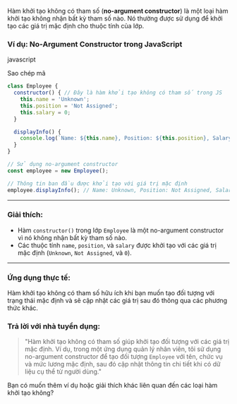 
Hàm khởi tạo không có tham số (**no-argument constructor**) là một loại hàm khởi tạo không nhận bất kỳ tham số nào. Nó thường được sử dụng để khởi tạo các giá trị mặc định cho thuộc tính của lớp.

### Ví dụ: No-Argument Constructor trong JavaScript

javascript

Sao chép mã


```js
class Employee {
  constructor() { // Đây là hàm khởi tạo không có tham số trong JS
    this.name = 'Unknown';
    this.position = 'Not Assigned';
    this.salary = 0;
  }

  displayInfo() {
    console.log(`Name: ${this.name}, Position: ${this.position}, Salary: $${this.salary}`);
  }
}

// Sử dụng no-argument constructor
const employee = new Employee();

// Thông tin ban đầu được khởi tạo với giá trị mặc định
employee.displayInfo(); // Name: Unknown, Position: Not Assigned, Salary: $0


```

---

### Giải thích:

- Hàm `constructor()` trong lớp `Employee` là một no-argument constructor vì nó không nhận bất kỳ tham số nào.
- Các thuộc tính `name`, `position`, và `salary` được khởi tạo với các giá trị mặc định (`Unknown`, `Not Assigned`, và `0`).

---

### Ứng dụng thực tế:

Hàm khởi tạo không có tham số hữu ích khi bạn muốn tạo đối tượng với trạng thái mặc định và sẽ cập nhật các giá trị sau đó thông qua các phương thức khác.

### Trả lời với nhà tuyển dụng:

> "Hàm khởi tạo không có tham số giúp khởi tạo đối tượng với các giá trị mặc định. Ví dụ, trong một ứng dụng quản lý nhân viên, tôi sử dụng no-argument constructor để tạo đối tượng `Employee` với tên, chức vụ và mức lương mặc định, sau đó cập nhật thông tin chi tiết khi có dữ liệu cụ thể từ người dùng."

Bạn có muốn thêm ví dụ hoặc giải thích khác liên quan đến các loại hàm khởi tạo không?